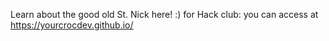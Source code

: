 Learn about the good old St. Nick here! :)
for Hack club: you can access at https://yourcrocdev.github.io/
